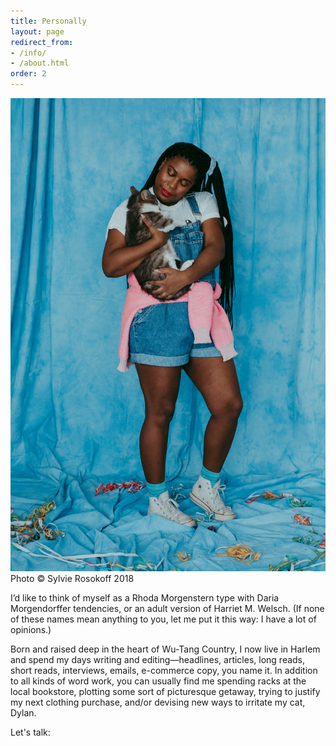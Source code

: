 ```yaml
---
title: Personally
layout: page
redirect_from:
- /info/
- /about.html
order: 2
---
```


<div class="info">
  <div class="info-item profile-pic">
    <div>
      <img src="/images/profile3.jpg">
      <figcaption>Photo © Sylvie Rosokoff 2018</figcaption>
    </div>
  </div>
  <div class="info-item">
    <div class="info-text">
      <p>I’d like to think of myself as a Rhoda Morgenstern type with Daria Morgendorffer tendencies, or an adult version of Harriet M. Welsch. (If none of these names mean anything to you, let me put it this way: I have a lot of opinions.)</p><p>Born and raised deep in the heart of Wu-Tang Country, I now live in Harlem and spend my days writing and editing—headlines, articles, long reads, short reads, interviews, emails, e-commerce copy, you name it. In addition to all kinds of word work, you can usually find me spending racks at the local bookstore, plotting some sort of picturesque getaway, trying to justify my next clothing purchase, and/or devising new ways to irritate my cat, Dylan.</p>
      <p class="social">Let's talk:</p>
      <p class="social">
        <a href="mailto:{{ site.email }}"><i class="fa fa-envelope"></i></a>
        <a href="https://instagram.com/{{ site.instagram_username }}" target="_blank"><i class="fa fa-instagram"></i></a>
        <a href="https://twitter.com/{{ site.twitter_username }}" target="_blank"><i class="fa fa-twitter"></i></a>
        <a href="https://www.linkedin.com/in/{{ site.linkedin_username }}" target="_blank"><i class="fa fa-linkedin"></i></a>
      </p>
    </div>
  </div>
</div>
